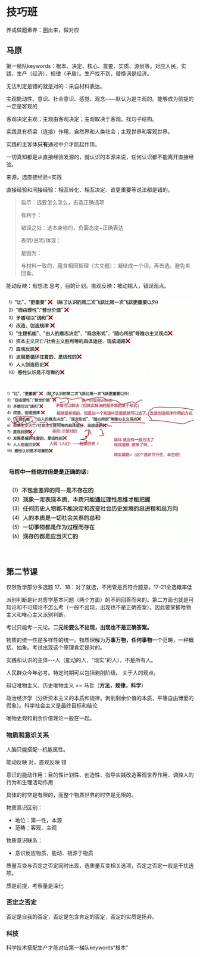 # 技巧班

养成做题素养：圈出来，做对应

## 马原



第一梯队keywords：根本、决定、核心、首要、实质、源泉等。对应人民，实践，生产（经济），规律（矛盾）。生产找不到，替换词是经济。

无法判定是错的就是对的：来自材料表达。



主观能动性、意识、社会意识、感觉、观念——默认为是主观的。能够成为前提的一定是客观的

客观决定主观；主观由客观决定；主观取决于客观。找句子结构。



实践具有桥梁（连接）作用，自然界和人类社会；主观世界和客观世界。



实践的主客体**只有**通过中介才能起作用。



一切真知都是从直接经验发源的，就认识的本源来说，任何认识都不能离开直接经验。

来源，选直接经验=实践



直接经验和间接经验：相互转化、相互决定、谁更重要等说法都是错的。



>启示：选要怎么怎么，去选正确选项
>
>有利于：
>
>错误之处：选本身错的，负面态度+正确表达
>
>表明/说明/体现：
>
>是因为：
>
>与材料一致的，蕴含相同哲理（古文题）：凝结成一个词，再去选。避免来回看。
>
>
>
>



能动反映：有想法 思考，目的计划。直观反映：被动输入，错误观点。



![image-20211028220148061](assets/%E6%8A%80%E5%B7%A7%E7%8F%AD/image-20211028220148061.png)

![image-20211028220206311](assets/%E6%8A%80%E5%B7%A7%E7%8F%AD/image-20211028220206311.png)

![](assets/%E6%8A%80%E5%B7%A7%E7%8F%AD/image-20211028220817807.png)

## 第二节课

仅限哲学部分多选题 17、18：对了就选，不用管是否符合题意。17-21全选概率低



派别判断是针对哲学基本问题（两个方面）的不同回答而来的。第二方面也就是可知论和不可知论不怎么考（一般不出现，出现也不是正确答案）。因此要掌握唯物主义和唯心主义派别判断。



考试只能考一元论。**二元论要么不出现，出现也不是正确答案。**



物质的统一性是多样性的统一。物质理解为**万事万物，任何事物**一个范畴，一种概括、抽象。考试出现这个原理肯定是对的。



实践和认识的主体---人（能动的人，“现实”的人），不是所有人。



人民群众今年必考。特定时期可以包括剥削阶级。 关于人的观点。



辩证唯物主义、历史唯物主义 == 马哲（**方法，规律，科学**）

政治经济学（分析资本主义的本质和规律。剥削剩余价值的本质，平等自由博爱的假象）。科学社会主义是最终目标和结论



唯物史观和剩余价值理论一般在一起。



### 物质和意识关系

人脑只能搭配--机能属性。

能动反映 对，直观反映 错

  

意识的能动作用：目的性计划性、创造性、指导实践改造客观世界作用、调控人的行为和生理活动作用



具体的时空是有限的，而整个物质世界的时空是无限的。



物质意识区别：

* 地位：第一性，本源
* 范畴：客观、主观

物质意识联系：

* 意识反应物质，能动、根源于物质



质量互变与否定之否定同时出现，选质量互变相关选项，否定之否定一般是干扰选项。

质是前提，考察量是深化



### 否定之否定

否定是自我的否定，否定是包含肯定的否定，否定的实质是扬弃。



### 科技

科学技术搭配生产才能对应第一梯队keywords“根本”

































 

















